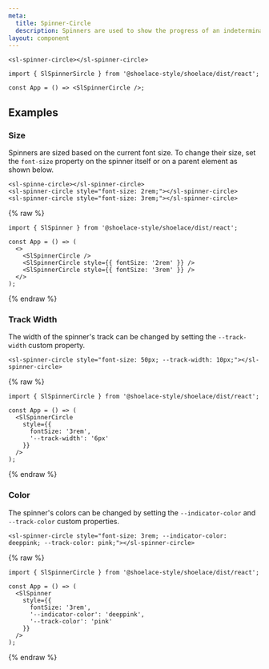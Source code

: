 ```yaml
---
meta:
  title: Spinner-Circle
  description: Spinners are used to show the progress of an indeterminate operation.
layout: component
---
```


```html:preview
<sl-spinner-circle></sl-spinner-circle>
```

```jsx:react
import { SlSpinnerSircle } from '@shoelace-style/shoelace/dist/react';

const App = () => <SlSpinnerCircle />;
```

## Examples

### Size

Spinners are sized based on the current font size. To change their size, set the `font-size` property on the spinner itself or on a parent element as shown below.

```html:preview
<sl-spinne-circle></sl-spinner-circle>
<sl-spinner-circle style="font-size: 2rem;"></sl-spinner-circle>
<sl-spinner-circle style="font-size: 3rem;"></sl-spinner-circle>
```

{% raw %}
```jsx:react
import { SlSpinner } from '@shoelace-style/shoelace/dist/react';

const App = () => (
  <>
    <SlSpinnerCircle />
    <SlSpinnerCircle style={{ fontSize: '2rem' }} />
    <SlSpinnerCircle style={{ fontSize: '3rem' }} />
  </>
);
```
{% endraw %}

### Track Width

The width of the spinner's track can be changed by setting the `--track-width` custom property.

```html:preview
<sl-spinner-circle style="font-size: 50px; --track-width: 10px;"></sl-spinner-circle>
```
{% raw %}
```jsx:react
import { SlSpinnerCircle } from '@shoelace-style/shoelace/dist/react';

const App = () => (
  <SlSpinnerCircle
    style={{
      fontSize: '3rem',
      '--track-width': '6px'
    }}
  />
);
```
{% endraw %}
### Color

The spinner's colors can be changed by setting the `--indicator-color` and `--track-color` custom properties.

```html:preview
<sl-spinner-circle style="font-size: 3rem; --indicator-color: deeppink; --track-color: pink;"></sl-spinner-circle>
```
{% raw %}
```jsx:react
import { SlSpinnerCircle } from '@shoelace-style/shoelace/dist/react';

const App = () => (
  <SlSpinner
    style={{
      fontSize: '3rem',
      '--indicator-color': 'deeppink',
      '--track-color': 'pink'
    }}
  />
);
```
{% endraw %}